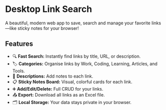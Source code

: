 # Desktop Link Search

A beautiful, modern web app to save, search and manage your favorite links—like sticky notes for your browser!

## Features

- 🔍 **Fast Search:** Instantly find links by title, URL, or description.
- 🏷️ **Categories:** Organise links by Work, Coding, Learning, Articles, and Tools.
- 📝 **Descriptions:** Add notes to each link.
- 📋 **Sticky Notes Board:** Visual, colorful cards for each link.
- ➕ **Add/Edit/Delete:** Full CRUD for your links.
- 📤 **Export:** Download all links as an Excel file.
- 🗂️ **Local Storage:** Your data stays private in your browser.


